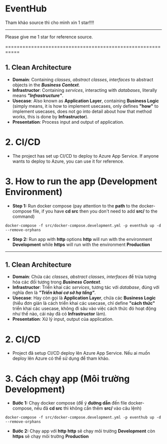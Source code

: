# EventHub

Tham khảo source thì cho mình xin 1 star!!!!

-----------------------------------------------------------

Please give me 1 star for reference source.

===========================================================


## 1. Clean Architecture
  - **Domain**: Containing _classes_, _abstract classes_, _interfaces_ to abstract objects in the **_Business Context_**.
  - **Infrastructor**: Containing _services_, interacting with _databases_, literally means **_"Infrastructure"_**.
  - **Usecase**: Also known as **Application Layer**, containing **Business Logic** (simply means, it is how to implement usecases, only defines **"how"** to implement usecases, does not go into detail about how that method works, this is done by **Infrastructor**).
  - **Presentation**: Process input and output of application.

# 2. CI/CD
  - The project has set up CI/CD to deploy to Azure App Service. If anyone wants to deploy to Azure, you can use it for reference.

# 3. How to run the app (Development Environment)
  - **Step 1:** Run docker compose (pay attention to the **path** to the docker-compose file, if you have **cd src** then you don't need to add **src/** to the command)
  ```
  docker-compose -f src/docker-compose.development.yml -p eventhub up -d --remove-orphans 
  ```
  - **Step 2:** Run app with **http** options
  **http** will run with the environment **Development** while **https** will run with the environment **Production**

-----------------------------------------------------------

## 1. Clean Architecture
  - **Domain**: Chứa các _classes_, _abstract classes_, _interfaces_ để trừa tượng hóa các đối tượng trong **_Business Context_**.
  - **Infrastructor**: Triển khai các _services_, tương tác với _database_, đúng với nghĩa đen là **_"Triển khai cơ sở hạ tầng"_**.
  - **Usecase**: Hay còn gọi là **Application Layer**, chứa các **Business Logic** (hiểu đơn giản là cách triển khai các usecase, chỉ define **"cách thức"** triển khai các usecase, không đi sâu vào việc cách thức đó hoạt động như thế nào, cái này đã có **Infrastructor** làm).
  - **Presentation**: Xử lý input, output của application.

# 2. CI/CD
  - Project đã setup CI/CD deploy lên Azure App Service. Nếu ai muốn deploy lên Azure có thể sử dụng để tham khảo.

# 3. Cách chạy app (Môi trường Development)
  - **Bước 1:** Chạy docker compose (để ý **đường dẫn** đến file docker-compose, nếu đã **cd src** thì không cần thêm **src/** vào câu lệnh)
  ```
  docker-compose -f src/docker-compose.development.yml -p eventhub up -d --remove-orphans 
  ```
  - **Bước 2:** Chạy app với **http**
  **http** sẽ chạy môi trường **Development** còn **https** sẽ chạy môi trường **Production**
